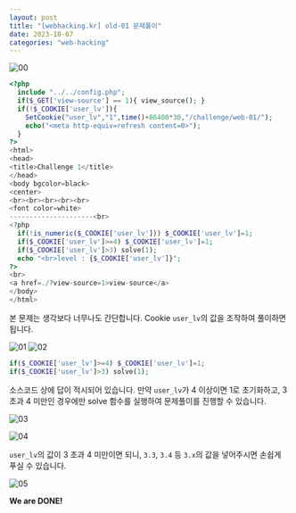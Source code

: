 ```yaml
---
layout: post
title: "[webhacking.kr] old-01 문제풀이"
date: 2023-10-07
categories: "web-hacking"
---
```

![00](/hackers/assets/images/webhackingkr/old-01/00.png)

```php
<?php
  include "../../config.php";
  if($_GET['view-source'] == 1){ view_source(); }
  if(!$_COOKIE['user_lv']){
    SetCookie("user_lv","1",time()+86400*30,"/challenge/web-01/");
    echo("<meta http-equiv=refresh content=0>");
  }
?>
<html>
<head>
<title>Challenge 1</title>
</head>
<body bgcolor=black>
<center>
<br><br><br><br><br>
<font color=white>
---------------------<br>
<?php
  if(!is_numeric($_COOKIE['user_lv'])) $_COOKIE['user_lv']=1;
  if($_COOKIE['user_lv']>=4) $_COOKIE['user_lv']=1;
  if($_COOKIE['user_lv']>3) solve(1);
  echo "<br>level : {$_COOKIE['user_lv']}";
?>
<br>
<a href=./?view-source=1>view-source</a>
</body>
</html>
```

본 문제는 생각보다 너무나도 간단합니다. Cookie `user_lv`의 값을 조작하여 풀이하면 됩니다.  

![01](/hackers/assets/images/webhackingkr/old-01/01.png)
![02](/hackers/assets/images/webhackingkr/old-01/02.png)

```php
if($_COOKIE['user_lv']>=4) $_COOKIE['user_lv']=1;
if($_COOKIE['user_lv']>3) solve(1);
```

소스코드 상에 답이 적시되어 있습니다. 만약 `user_lv`가 4 이상이면 1로 초기화하고, 3 초과 4 미만인 경우에만 solve 함수를 실행하여 문제풀이를 진행할 수 있습니다.

![03](/hackers/assets/images/webhackingkr/old-01/03.png)

![04](/hackers/assets/images/webhackingkr/old-01/04.png)

`user_lv`의 값이 3 초과 4 미만이면 되니, `3.3`, `3.4` 등 `3.x`의 값을 넣어주시면 손쉽게 푸실 수 있습니다.

![05](/hackers/assets/images/webhackingkr/old-01/05.png)

**We are DONE!**